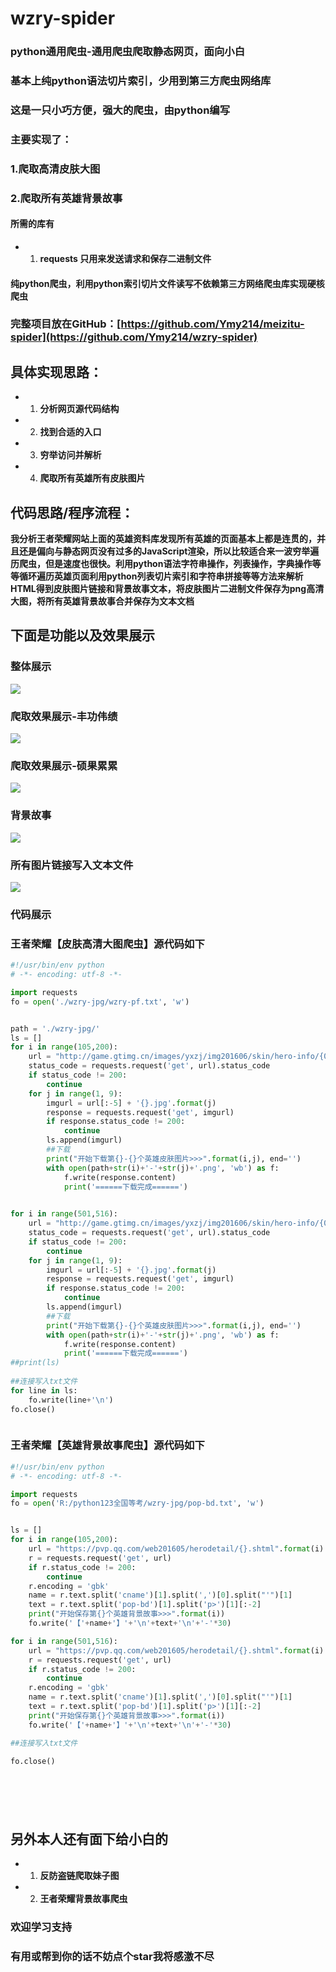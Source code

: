 # wzry-spider
### python通用爬虫-通用爬虫爬取静态网页，面向小白
### 基本上纯python语法切片索引，少用到第三方爬虫网络库
### 这是一只小巧方便，强大的爬虫，由python编写
### 主要实现了：
### 1.**爬取高清皮肤大图**
### 2.**爬取所有英雄背景故事** 
#### 所需的库有
- 1. **requests 只用来发送请求和保存二进制文件**

#### 纯python爬虫，利用python索引切片文件读写不依赖第三方网络爬虫库实现硬核爬虫

### 完整项目放在GitHub：[https://github.com/Ymy214/meizitu-spider](https://github.com/Ymy214/wzry-spider)


## 具体实现思路：
- 1. **分析网页源代码结构**
- 2. **找到合适的入口**
- 3. **穷举访问并解析**
- 4. **爬取所有英雄所有皮肤图片**

## 代码思路/程序流程：
**我分析王者荣耀网站上面的英雄资料库发现所有英雄的页面基本上都是连贯的，并且还是偏向与静态网页没有过多的JavaScript渲染，所以比较适合来一波穷举遍历爬虫，但是速度也很快。利用python语法字符串操作，列表操作，字典操作等等循环遍历英雄页面利用python列表切片索引和字符串拼接等等方法来解析HTML得到皮肤图片链接和背景故事文本，将皮肤图片二进制文件保存为png高清大图，将所有英雄背景故事合并保存为文本文档**

## 下面是功能以及效果展示

### 整体展示
![](./show-images/1.png)

### 爬取效果展示-丰功伟绩
![](./show-images/0.png)

### 爬取效果展示-硕果累累
![](./show-images/2.png)

### 背景故事
![](./show-images/3.png)

### 所有图片链接写入文本文件
![](./show-images/4.png)
### 代码展示
### 王者荣耀【皮肤高清大图爬虫】源代码如下
```python
#!/usr/bin/env python
# -*- encoding: utf-8 -*-

import requests
fo = open('./wzry-jpg/wzry-pf.txt', 'w')


path = './wzry-jpg/'
ls = []     
for i in range(105,200):
    url = "http://game.gtimg.cn/images/yxzj/img201606/skin/hero-info/{0}/{0}-bigskin-1.jpg".format(i)
    status_code = requests.request('get', url).status_code
    if status_code != 200:
        continue
    for j in range(1, 9):
        imgurl = url[:-5] + '{}.jpg'.format(j)
        response = requests.request('get', imgurl)
        if response.status_code != 200:            
            continue
        ls.append(imgurl)
        ##下载
        print("开始下载第{}-{}个英雄皮肤图片>>>".format(i,j), end='')
        with open(path+str(i)+'-'+str(j)+'.png', 'wb') as f:
            f.write(response.content)
            print('======下载完成======')

    
for i in range(501,516):
    url = "http://game.gtimg.cn/images/yxzj/img201606/skin/hero-info/{0}/{0}-bigskin-1.jpg".format(i)
    status_code = requests.request('get', url).status_code
    if status_code != 200:
        continue
    for j in range(1, 9):
        imgurl = url[:-5] + '{}.jpg'.format(j)
        response = requests.request('get', imgurl)
        if response.status_code != 200:            
            continue
        ls.append(imgurl)
        ##下载
        print("开始下载第{}-{}个英雄皮肤图片>>>".format(i,j), end='')
        with open(path+str(i)+'-'+str(j)+'.png', 'wb') as f:
            f.write(response.content)
            print('======下载完成======')
##print(ls)
        
##连接写入txt文件
for line in ls:
    fo.write(line+'\n')
fo.close()



```
### 王者荣耀【英雄背景故事爬虫】源代码如下
```python
#!/usr/bin/env python
# -*- encoding: utf-8 -*-

import requests
fo = open('R:/python123全国等考/wzry-jpg/pop-bd.txt', 'w')


ls = []     
for i in range(105,200):
    url = "https://pvp.qq.com/web201605/herodetail/{}.shtml".format(i)
    r = requests.request('get', url)
    if r.status_code != 200:
        continue
    r.encoding = 'gbk'
    name = r.text.split('cname')[1].split(',')[0].split("'")[1]
    text = r.text.split('pop-bd')[1].split('p>')[1][:-2]
    print("开始保存第{}个英雄背景故事>>>".format(i))
    fo.write('【'+name+'】'+'\n'+text+'\n'+'-'*30)

for i in range(501,516):
    url = "https://pvp.qq.com/web201605/herodetail/{}.shtml".format(i)
    r = requests.request('get', url)
    if r.status_code != 200:
        continue
    r.encoding = 'gbk'
    name = r.text.split('cname')[1].split(',')[0].split("'")[1]
    text = r.text.split('pop-bd')[1].split('p>')[1][:-2]
    print("开始保存第{}个英雄背景故事>>>".format(i))
    fo.write('【'+name+'】'+'\n'+text+'\n'+'-'*30)

##连接写入txt文件

fo.close()

        





```

## 另外本人还有面下给小白的
- 1. **反防盗链爬取妹子图**
- 2. **王者荣耀背景故事爬虫**
### 欢迎学习支持
### 有用或帮到你的话不妨点个star我将感激不尽